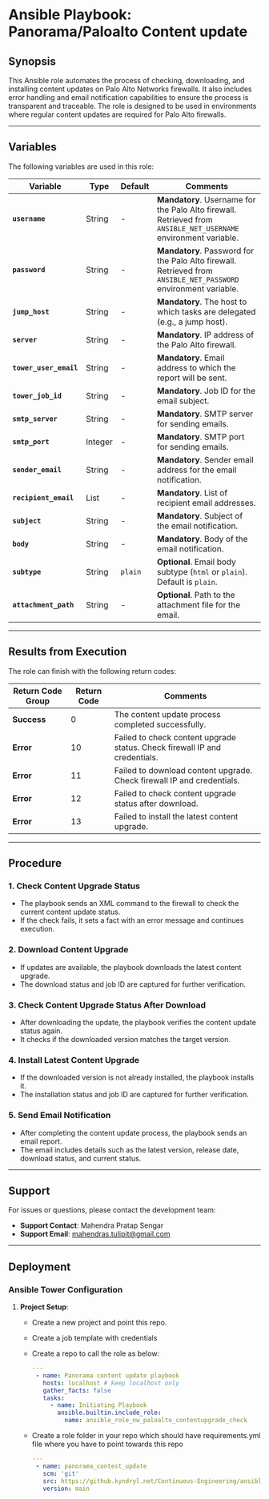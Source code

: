 # Ansible Playbook: Panorama/Paloalto Content update

## **Synopsis**

This Ansible role automates the process of checking, downloading, and installing content updates on Palo Alto Networks firewalls. It also includes error handling and email notification capabilities to ensure the process is transparent and traceable. The role is designed to be used in environments where regular content updates are required for Palo Alto firewalls.

---

## **Variables**

The following variables are used in this role:

| **Variable**               | **Type** | **Default** | **Comments**                                                                 |
|----------------------------|----------|-------------|------------------------------------------------------------------------------|
| **`username`**             | String   | -           | **Mandatory**. Username for the Palo Alto firewall. Retrieved from `ANSIBLE_NET_USERNAME` environment variable. |
| **`password`**             | String   | -           | **Mandatory**. Password for the Palo Alto firewall. Retrieved from `ANSIBLE_NET_PASSWORD` environment variable. |
| **`jump_host`**            | String   | -           | **Mandatory**. The host to which tasks are delegated (e.g., a jump host).    |
| **`server`**               | String   | -           | **Mandatory**. IP address of the Palo Alto firewall.                        |
| **`tower_user_email`**     | String   | -           | **Mandatory**. Email address to which the report will be sent.              |
| **`tower_job_id`**         | String   | -           | **Mandatory**. Job ID for the email subject.                                |
| **`smtp_server`**          | String   | -           | **Mandatory**. SMTP server for sending emails.                              |
| **`smtp_port`**            | Integer  | -           | **Mandatory**. SMTP port for sending emails.                                |
| **`sender_email`**         | String   | -           | **Mandatory**. Sender email address for the email notification.             |
| **`recipient_email`**      | List     | -           | **Mandatory**. List of recipient email addresses.                           |
| **`subject`**              | String   | -           | **Mandatory**. Subject of the email notification.                           |
| **`body`**                 | String   | -           | **Mandatory**. Body of the email notification.                              |
| **`subtype`**              | String   | `plain`     | **Optional**. Email body subtype (`html` or `plain`). Default is `plain`.   |
| **`attachment_path`**      | String   | -           | **Optional**. Path to the attachment file for the email.                    |

---

## **Results from Execution**

The role can finish with the following return codes:

| **Return Code Group** | **Return Code** | **Comments**                                                                 |
|-----------------------|-----------------|------------------------------------------------------------------------------|
| **Success**           | 0               | The content update process completed successfully.                           |
| **Error**             | 10              | Failed to check content upgrade status. Check firewall IP and credentials.  |
| **Error**             | 11              | Failed to download content upgrade. Check firewall IP and credentials.      |
| **Error**             | 12              | Failed to check content upgrade status after download.                      |
| **Error**             | 13              | Failed to install the latest content upgrade.                               |

---

## **Procedure**

### **1. Check Content Upgrade Status**
- The playbook sends an XML command to the firewall to check the current content update status.
- If the check fails, it sets a fact with an error message and continues execution.

### **2. Download Content Upgrade**
- If updates are available, the playbook downloads the latest content upgrade.
- The download status and job ID are captured for further verification.

### **3. Check Content Upgrade Status After Download**
- After downloading the update, the playbook verifies the content update status again.
- It checks if the downloaded version matches the target version.

### **4. Install Latest Content Upgrade**
- If the downloaded version is not already installed, the playbook installs it.
- The installation status and job ID are captured for further verification.

### **5. Send Email Notification**
- After completing the content update process, the playbook sends an email report.
- The email includes details such as the latest version, release date, download status, and current status.

---

## **Support**

For issues or questions, please contact the development team:
- **Support Contact**: Mahendra Pratap Sengar
- **Support Email**: mahendras.tulipit@gmail.com

---

## **Deployment**

### **Ansible Tower Configuration**
1. **Project Setup**:
   - Create a new project and point this repo.
   - Create a job template with credentials
   - Create a repo to call the role as below:

     ```yml
     ---
      - name: Panorama content update playbook
        hosts: localhost # keep localhost only
        gather_facts: false
        tasks:
          - name: Initiating Playbook
            ansible.builtin.include_role:
              name: ansible_role_nw_paloalto_contentupgrade_check
     ```
   - Create a role folder in your repo which should have requirements.yml file where you have to point towards this repo

     ```yml
     ---
      - name: panorama_contest_update
        scm: 'git'
        src: https://github.kyndryl.net/Continuous-Engineering/ansible_role_nw_paloalto_contentupgrade_check.git
        version: main
     ```
